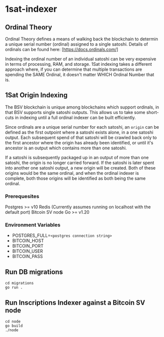 # 1sat-indexer

## Ordinal Theory
Ordinal Theory defines a means of walking back the blockchain to determin a unique serial number (ordinal) assigned to a single satoshi. Details of ordinals can be found here: [https://docs.ordinals.com/]

Indexing the ordinal number of an individual satoshi can be very expensive in terms of processing, RAM, and storage. 1Sat indexing takes a different approach where, if you can determine that multiple transactions are spending the SAME Ordinal, it doesn't matter WHICH Ordinal Number that is.


## 1Sat Origin Indexing
The BSV blockchain is unique among blockchains which support ordinals, in that BSV supports single satoshi outputs. This allows us to take some short-cuts in indexing until a full ordinal indexer can be built efficiently. 

Since ordinals are a unique serial number for each satoshi, an `origin` can be defined as the first outpoint where a satoshi exists alone, in a one satoshi output. Each subsequent spend of that satoshi will be crawled back only to the first ancestor where the origin has already been identified, or until it's ancestor is an output which contains more than one satoshi.

If a satoshi is subsequently packaged up in an output of more than one satoshi, the origin is no longer carried forward. If the satoshi is later spent into another one satoshi output, a new origin will be created. Both of these origins would be the same ordinal, and when the ordinal indexer is complete, both those origins will be identified as both being the same ordinal.

### Prerequesites
Postgres >= v10
Redis (Currently assumes running on localhost with the default port)
Bitcoin SV node
Go >= v1.20

### Environment Variables
- POSTGRES_FULL=`<postgres connection string>`
- BITCOIN_HOST
- BITCOIN_PORT
- BITCOIN_USER
- BITCOIN_PASS

## Run DB migrations
```
cd migrations
go run .
```
## Run Inscriptions Indexer against a Bitcoin SV node
```
cd node
go build
./node
```
